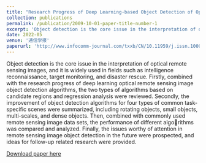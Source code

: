 ```yaml
---
title: "Research Progress of Deep Learning-based Object Detection of Optical Remote Sensing Image"
collection: publications
permalink: /publication/2009-10-01-paper-title-number-1
excerpt: 'Object detection is the core issue in the interpretation of optical remote sensing images, and it is widely used in fields such as intelligence reconnaissance, target monitoring, and disaster rescue. Firstly, combined with the research progress of deep learning optical remote sensing image object detection algorithms, the two types of algorithms based on candidate regions and regression analysis were reviewed. Secondly, the improvement of object detection algorithms for four types of common task-specific scenes were summarized, including rotating objects, small objects, multi-scales, and dense objects. Then, combined with commonly used remote sensing image data sets, the performance of different algorithms was compared and analyzed. Finally, the issues worthy of attention in remote sensing image object detection in the future were prospected, and ideas for follow-up related research were provided.' 
date: 2022-05
venue: '通信学报'
paperurl: 'http://www.infocomm-journal.com/txxb/CN/10.11959/j.issn.1000-436x.2022071'
---
```

Object detection is the core issue in the interpretation of optical remote sensing images, and it is widely used in fields such as intelligence reconnaissance, target monitoring, and disaster rescue. Firstly, combined with the research progress of deep learning optical remote sensing image object detection algorithms, the two types of algorithms based on candidate regions and regression analysis were reviewed. Secondly, the improvement of object detection algorithms for four types of common task-specific scenes were summarized, including rotating objects, small objects, multi-scales, and dense objects. Then, combined with commonly used remote sensing image data sets, the performance of different algorithms was compared and analyzed. Finally, the issues worthy of attention in remote sensing image object detection in the future were prospected, and ideas for follow-up related research were provided.

[Download paper here]([http://academicpages.github.io/files/paper1.pdf](http://www.infocomm-journal.com/txxb/CN/10.11959/j.issn.1000-436x.2022071))
